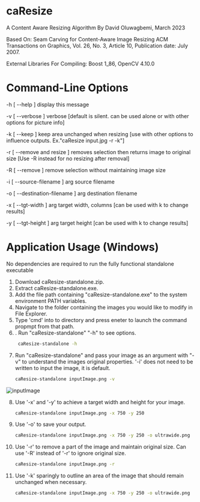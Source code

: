 # caResize
A Content Aware Resizing Algorithm By David Oluwagbemi, March 2023

Based On:
Seam Carving for Content-Aware Image Resizing
ACM Transactions on Graphics, Vol. 26, No. 3, Article 10, Publication date: July 2007.

External Libraries For Compiling:
Boost 1_86, 
OpenCV 4.10.0

# Command-Line Options

  -h [ --help ]                     display this message
  
  -v [ --verbose ]                  verbose [default is silent. can be used
                                    alone or with other options for picture
                                    info]
                                    
  -k [ --keep ]                     keep area unchanged when resizing [use with
                                    other options to influence outputs.
                                    Ex."caResize input.jpg -r -k"]
                                    
  -r [ --remove and resize ]        removes selection then returns image to
                                    original size [Use -R instead for no
                                    resizing after removal]
                                    
  -R [ --remove ]                   remove selection without maintaining image
                                    size
                                    
  -i [ --source-filename ] arg      source filename
  
  -o [ --destination-filename ] arg destination filename
  
  -x [ --tgt-width ] arg            target width, columns [can be used with k
                                    to change results]
                                    
  -y [ --tgt-height ] arg           target height [can be used with k to change
                                    results]

# Application Usage (Windows)
No dependencies are required to run the fully functional standalone executable
1. Download caResize-standalone.zip.
2. Extract caResize-standalone.exe.
3. Add the file path containing "caResize-standalone.exe" to the system environment PATH variables.
4. Navigate to the folder containing the images you would like to modify in File Explorer.
5. Type 'cmd' into to directory and press eneter to launch the command propmpt from that path.
6. .  Run "caResize-standalone" "-h" to see options.
   ```bash
    caResize-standalone -h
7. Run "caResize-standalone" and pass your image as an argument with "-v" to understand the images original properties. '-i' does not need to be written to input the image, it is default.
   ```bash
   caResize-standalone inputImage.png -v
 ![inputImage](https://github.com/user-attachments/assets/d9b45ae2-6989-4997-ac5b-f59bfcd10727)

8. Use '-x' and '-y' to achieve a target width and height for your image.
   ```bash
   caResize-standalone inputImage.png -x 750 -y 250
9. Use '-o' to save your output.
    ```bash
   caResize-standalone inputImage.png -x 750 -y 250 -o ultrawide.png
9. Use '-r' to remove a part of the image and maintain original size. Can use '-R' instead of '-r' to ignore original size.
   ```bash
   caResize-standalone inputImage.png -r
11. Use '-k' sparingly to outline an area of the image that should remain unchanged when necessary.
    ```bash
    caResize-standalone inputImage.png -x 750 -y 250 -o ultrawide.png
